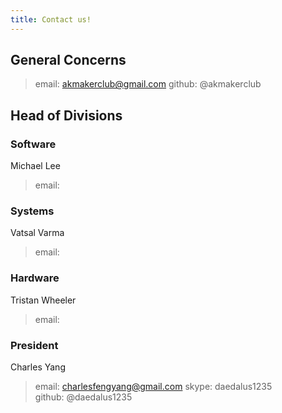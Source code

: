 ```yaml
---
title: Contact us!
---
```

## General Concerns
  > email: [akmakerclub@gmail.com](akmakerclub@gmail.com)
  > github: @akmakerclub
## Head of Divisions
### Software
Michael Lee
  > email:
### Systems
Vatsal Varma
  > email:
### Hardware
Tristan Wheeler
  > email:
    
### President
Charles Yang
  > email: [charlesfengyang@gmail.com](charlesfengyang@gmail.com)
  > skype: daedalus1235  
  > github: @daedalus1235
